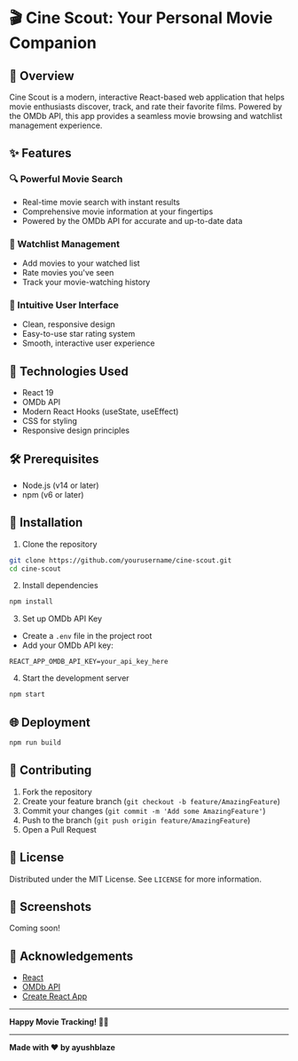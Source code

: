 # 🎬 Cine Scout: Your Personal Movie Companion

## 🌟 Overview

Cine Scout is a modern, interactive React-based web application that helps movie enthusiasts discover, track, and rate their favorite films. Powered by the OMDb API, this app provides a seamless movie browsing and watchlist management experience.

## ✨ Features

### 🔍 Powerful Movie Search
- Real-time movie search with instant results
- Comprehensive movie information at your fingertips
- Powered by the OMDb API for accurate and up-to-date data

### 📝 Watchlist Management
- Add movies to your watched list
- Rate movies you've seen
- Track your movie-watching history

### 🎨 Intuitive User Interface
- Clean, responsive design
- Easy-to-use star rating system
- Smooth, interactive user experience

## 🚀 Technologies Used

- React 19
- OMDb API
- Modern React Hooks (useState, useEffect)
- CSS for styling
- Responsive design principles

## 🛠 Prerequisites

- Node.js (v14 or later)
- npm (v6 or later)

## 🔧 Installation

1. Clone the repository
```bash
git clone https://github.com/yourusername/cine-scout.git
cd cine-scout
```

2. Install dependencies
```bash
npm install
```

3. Set up OMDb API Key
- Create a `.env` file in the project root
- Add your OMDb API key:
```
REACT_APP_OMDB_API_KEY=your_api_key_here
```

4. Start the development server
```bash
npm start
```

## 🌐 Deployment

```bash
npm run build
```

## 🤝 Contributing

1. Fork the repository
2. Create your feature branch (`git checkout -b feature/AmazingFeature`)
3. Commit your changes (`git commit -m 'Add some AmazingFeature'`)
4. Push to the branch (`git push origin feature/AmazingFeature`)
5. Open a Pull Request

## 📄 License

Distributed under the MIT License. See `LICENSE` for more information.

## 🎥 Screenshots

Coming soon!

## 🌟 Acknowledgements

- [React](https://reactjs.org/)
- [OMDb API](http://www.omdbapi.com/)
- [Create React App](https://create-react-app.dev/)

---

**Happy Movie Tracking! 🍿🎥**

---

**Made with ❤️ by ayushblaze**
